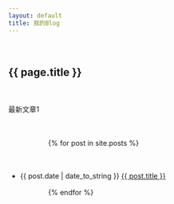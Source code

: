 ```yaml
---
layout: default
title: 我的Blog
---
```


　　<h2>{{ page.title }}</h2>
　　<p>最新文章1</p>
　　<ul>

　　　　{% for post in site.posts %}

　　　　　　<li>{{ post.date | date_to_string }} <a href="{{ site.baseurl }}{{ post.url }}">{{ post.title }}</a></li>

　　　　{% endfor %}

　　</ul>
